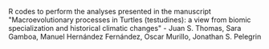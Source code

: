R codes to perform the analyses presented in the manuscript "Macroevolutionary processes in Turtles (testudines): a view from biomic specialization and historical climatic changes" - Juan S. Thomas, Sara Gamboa, Manuel Hernández Fernández, Oscar Murillo, Jonathan S. Pelegrin
